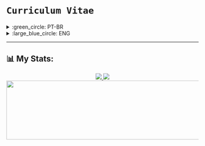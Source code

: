 # `Curriculum Vitae`
<details>
<summary>:green_circle: PT-BR</summary>

## `Olá mundo`, sou o Eduardo Talarico (dudushy) :smile:
> <img align="left" alt="Brazil" width="22px" src="img/brazil.png" />Brasileiro, 21 anos :birthday:

### :trophy: Objetivos:

- Crescer profissionalmente :chart_with_upwards_trend:
- Solucionar problemas :dart:
- Contribuir para a sociedade :earth_americas:
- Adquirir conhecimento :man_student:
- Trabalhar em equipe :busts_in_silhouette:
- Desenvolver e criar :man_technologist:

### :sparkling_heart: Paixões:

- Aprender :books:
- Programar :computer:
- Ajudar :raising_hand_man:
- Criar :bulb:
- Jogar :video_game:
- Ouvir música :headphones:

### :star2: Qualidades:

- Determinado :star_struck:
- Prático :thinking:
- Calmo :sunglasses:
- Proativo :smiley:
- Honesto :innocent:
- Prudente :wink:
- Compreensivo :hugs:
- Detalhista :monocle_face:
- Persistente :grin:
- Empático :smiling_face_with_three_hearts:
- Criativo :exploding_head:
- Lógico :nerd_face:

---
### :globe_with_meridians: Conexões:

[<img align="left" alt="LinkedIn" width="32px" src="img/linkedin.png" />][linkedin]
[<img align="left" alt="Discord" width="52px" src="img/discord.png" />][discord]
[<img align="left" alt="Steam" width="32px" src="img/steam.png" />][steam]
[<img align="left" alt="Spotify" width="32px" src="img/spotify.png" />][spotify]
<br>
<br>

---
### :brain: Linguagens de programação conhecidas:

- <img align="left" alt="Python" width="26px" src="img/python.png" /> Python (Básico | `Intermediário` | Avançado)

- <img align="left" alt="Java" width="26px" src="img/java.png" /> Java (Básico | `Intermediário` | Avançado)

- <img align="left" alt="JavaScript" width="26px" src="img/javascript.png" /> JavaScript (`Básico` | Intermediário | Avançado)

- <img align="left" alt="PostgreSQL" width="26px" src="img/postgresql.png" /> PostgreSQL (`Básico` | Intermediário | Avançado)

- <img align="left" alt="HTML" width="26px" src="img/html.png" /> HTML (Básico | `Intermediário` | Avançado)

- <img align="left" alt="CSS" width="26px" src="img/css.png" /> CSS (`Básico` | Intermediário | Avançado)
<br>

### :hammer_and_wrench: Ferramentas conhecidas:

- <img align="left" alt="Visual Studio Code" width="26px" src="img/vscode.png" /> [Visual Studio Code][vscode]

- <img align="left" alt="pgAdmin" width="26px" src="img/pgadmin.png" /> [pgAdmin][pgadmin]

- <img align="left" alt="NetBeans" width="26px" src="img/netbeans.png" /> [NetBeans][netbeans]

- <img align="left" alt="Sublime Text" width="26px" src="img/sublimetext.png" /> [Sublime Text][sublimetext]

- <img align="left" alt="Notepad++" width="26px" src="img/notepadplusplus.png" /> [Notepad++][notepadplusplus]
<br>

---
## :mortar_board: Formação:

- Ensino médio completo no **Colégio Ideal** *(2018)* :heavy_check_mark:
- Cursando `6º semestre` de **Ciência da Computação** na **UNIP (Universidade Paulista)** *(2019 - 2022)* :x:

---
## :heavy_plus_sign: Informações adicionais:

- Conhecimento avançado de Inglês

- Criação de projetos simples em Java (CRUD)

- Elaboração de alguns trabalhos extracurriculares, fazendo algoritmos e BOTs com intuito de automatizar certas tarefas do dia-a-dia (bot de mensagens, criptografia, matemática, formatação de texto)

- Tenho contato com jogos e computadores (de todos os tipos e categorias, online e offline) desde pequeno, sempre admirei cada detalhe existente nos jogos (funcionamento, gráficos, mecânicas e desenvolvimento)

---
</details>

<details>
<summary>:large_blue_circle: ENG</summary>

## `Hello World`, I'm Eduardo Talarico (dudushy) :smile:
> <img align="left" alt="Brazil" width="22px" src="img/brazil.png" />Brazilian, 21 years old :birthday:

### :trophy: Goals:

- Grow professionally :chart_with_upwards_trend:
- Solve problems :dart:
- Contribute to society :earth_americas:
- Acquire knowledge :man_student:
- Team work :busts_in_silhouette:
- Develop and create :man_technologist:

### :sparkling_heart: Passions:

- Learn :books:
- Code :computer:
- Help :raising_hand_man:
- Create :bulb:
- Play :video_game:
- Listen to music :headphones:

### :star2: Qualities:

- Determined :star_struck:
- Practical :thinking:
- Calm :sunglasses:
- Proactive :smiley:
- Honest :innocent:
- Prudent :wink:
- Comprehensive :hugs:
- Detail-oriented :monocle_face:
- Persistent :grin:
- Empathic :smiling_face_with_three_hearts:
- Creative :exploding_head:
- Logical :nerd_face:

---
### :globe_with_meridians: Connections:

[<img align="left" alt="LinkedIn" width="32px" src="img/linkedin.png" />][linkedin]
[<img align="left" alt="Discord" width="52px" src="img/discord.png" />][discord]
[<img align="left" alt="Steam" width="32px" src="img/steam.png" />][steam]
[<img align="left" alt="Spotify" width="32px" src="img/spotify.png" />][spotify]
<br>
<br>

---
### :brain: Known programming languages:

- <img align="left" alt="Python" width="26px" src="img/python.png" /> Python (Beginner | `Intermediate` | Advanced)

- <img align="left" alt="Java" width="26px" src="img/java.png" /> Java (Beginner | `Intermediate` | Advanced)

- <img align="left" alt="JavaScript" width="26px" src="img/javascript.png" /> JavaScript (`Beginner` | Intermediate | Advanced)

- <img align="left" alt="PostgreSQL" width="26px" src="img/postgresql.png" /> PostgreSQL (`Beginner` | Intermediate | Advanced)

- <img align="left" alt="HTML" width="26px" src="img/html.png" /> HTML (Beginner | `Intermediate` | Advanced)

- <img align="left" alt="CSS" width="26px" src="img/css.png" /> CSS (`Beginner` | Intermediate | Advanced)
<br>

### :hammer_and_wrench: Known tools:

- <img align="left" alt="Visual Studio Code" width="26px" src="img/vscode.png" /> [Visual Studio Code][vscode]

- <img align="left" alt="pgAdmin" width="26px" src="img/pgadmin.png" /> [pgAdmin][pgadmin]

- <img align="left" alt="NetBeans" width="26px" src="img/netbeans.png" /> [NetBeans][netbeans]

- <img align="left" alt="Sublime Text" width="26px" src="img/sublimetext.png" /> [Sublime Text][sublimetext]

- <img align="left" alt="Notepad++" width="26px" src="img/notepadplusplus.png" /> [Notepad++][notepadplusplus]
<br>

---
## :mortar_board: Formation:

- Complete high school in **Colégio Ideal** *(2018)* :heavy_check_mark:
- Attending `6th semester` of **Computer Science** in **UNIP (Universidade Paulista)** *(2019 - 2022)* :x:

---
## :heavy_plus_sign: Additional information:

- Advanced knowledge in English

- Creation of simple Java projects (CRUD)

- Elaboration of some extracurricular projects, making algorithms and BOTs with the aim of automating certain daily tasks (message bot, cryptography, math, text formatting)

- I've been in contact with games and computers (of all kinds and categories, online and offline) since I was little, I've always admired every detail in the games (functioning, graphics, mechanics and development)

---
</details>

---
## :bar_chart: My Stats:
<div align="center">
    <a href="https://github.com/dudushy">
    <img height="160cm" src="https://github-readme-stats.vercel.app/api?username=dudushy&theme=dark&show_icons=true&count_private=true">
    <img height="160cm" src="https://github-readme-stats.vercel.app/api/top-langs/?username=dudushy&theme=dark&layout=compact">
    <img height="155cm" width="805cm" src="https://github-readme-stats.vercel.app/api/wakatime?username=dudushy&layout=compact">
</div>


[linkedin]: https://www.linkedin.com/in/eduardo-talarico/
[discord]: https://discord.gg/jG9BtQE
[steam]: https://steamcommunity.com/id/dudushy/
[spotify]: https://open.spotify.com/user/u8cq59bsrp4cdmp2haxrxu9pi
[vscode]: https://code.visualstudio.com/
[pgadmin]: https://www.pgadmin.org/
[netbeans]: https://netbeans.apache.org/
[sublimetext]: https://www.sublimetext.com/
[notepadplusplus]: https://notepad-plus-plus.org/
